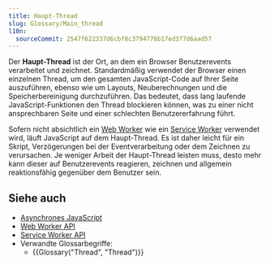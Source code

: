 ```yaml
---
title: Haupt-Thread
slug: Glossary/Main_thread
l10n:
  sourceCommit: 2547f622337d6cbf8c3794776b17ed377d6aad57
---
```


Der **Haupt-Thread** ist der Ort, an dem ein Browser Benutzerevents verarbeitet und zeichnet. Standardmäßig verwendet der Browser einen einzelnen Thread, um den gesamten JavaScript-Code auf Ihrer Seite auszuführen, ebenso wie um Layouts, Neuberechnungen und die Speicherbereinigung durchzuführen. Das bedeutet, dass lang laufende JavaScript-Funktionen den Thread blockieren können, was zu einer nicht ansprechbaren Seite und einer schlechten Benutzererfahrung führt.

Sofern nicht absichtlich ein [Web Worker](/de/docs/Web/API/Web_Workers_API/Using_web_workers) wie ein [Service Worker](/de/docs/Web/API/Service_Worker_API/Using_Service_Workers) verwendet wird, läuft JavaScript auf dem Haupt-Thread. Es ist daher leicht für ein Skript, Verzögerungen bei der Eventverarbeitung oder dem Zeichnen zu verursachen. Je weniger Arbeit der Haupt-Thread leisten muss, desto mehr kann dieser auf Benutzerevents reagieren, zeichnen und allgemein reaktionsfähig gegenüber dem Benutzer sein.

## Siehe auch

- [Asynchrones JavaScript](/de/docs/Learn_web_development/Extensions/Async_JS)
- [Web Worker API](/de/docs/Web/API/Web_Workers_API)
- [Service Worker API](/de/docs/Web/API/Service_Worker_API)
- Verwandte Glossarbegriffe:
  - {{Glossary("Thread", "Thread")}}
